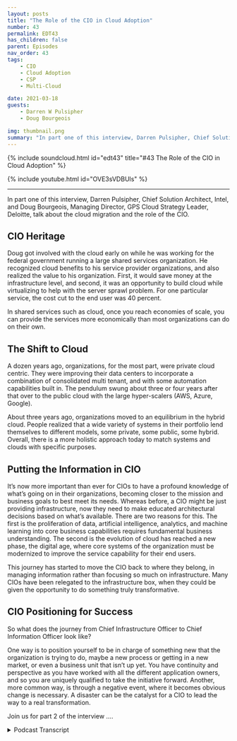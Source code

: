 ```yaml
---
layout: posts
title: "The Role of the CIO in Cloud Adoption"
number: 43
permalink: EDT43
has_children: false
parent: Episodes
nav_order: 43
tags:
    - CIO
    - Cloud Adoption
    - CSP
    - Multi-Cloud

date: 2021-03-18
guests:
    - Darren W Pulsipher
    - Doug Bourgeois

img: thumbnail.png
summary: "In part one of this interview, Darren Pulsipher, Chief Solution Architect, Intel, and Doug Bourgeois, Managing Director, GPS Cloud Strategy Leader, Deloitte, talk about the cloud migration and the role of the CIO."
---
```


{% include soundcloud.html id="edt43" title="#43 The Role of the CIO in Cloud Adoption" %}

{% include youtube.html id="OVE3sVDBUls" %}

---

In part one of this interview, Darren Pulsipher, Chief Solution Architect, Intel, and Doug Bourgeois, Managing Director, GPS Cloud Strategy Leader, Deloitte, talk about the cloud migration and the role of the CIO.

## CIO Heritage

Doug got involved with the cloud early on while he was working for the federal government running a large shared services organization. He recognized cloud benefits to his service provider organizations, and also realized the value to his organization. First, it would save money at the infrastructure level, and second, it was an opportunity to build cloud while virtualizing to help with the server sprawl problem. For one particular service, the cost cut to the end user was 40 percent.

In shared services such as cloud, once you reach economies of scale, you can provide the services more economically than most organizations can do on their own.

## The Shift to Cloud

A dozen years ago, organizations, for the most part, were private cloud centric. They were improving their data centers to incorporate a combination of consolidated multi tenant, and with some automation capabilities built in. The pendulum swung about three or four years after that over to the public cloud with the large hyper-scalers (AWS, Azure, Google).

About three years ago, organizations moved to an equilibrium in the hybrid cloud. People realized that a wide variety of systems in their portfolio lend themselves to different models, some private, some public, some hybrid. Overall, there is a more holistic approach today to match systems and clouds with specific purposes.

## Putting the Information in CIO

It’s now more important than ever for CIOs to have a profound knowledge of what’s going on in their organizations, becoming closer to the mission and business goals to best meet its needs. Whereas before, a CIO might be just providing infrastructure, now they need to make educated architectural decisions based on what’s available. There are two reasons for this. The first is the proliferation of data, artificial intelligence, analytics, and machine learning into core business capabilities requires fundamental business understanding. The second is the evolution of cloud has reached a new phase, the digital age, where core systems of the organization must be modernized to improve the service capability for their end users.

This journey has started to move the CIO back to where they belong, in managing information rather than focusing so much on infrastructure. Many CIOs have been relegated to the infrastructure box, when they could be given the opportunity to do something truly transformative.

## CIO Positioning for Success

So what does the journey from Chief Infrastructure Officer to Chief Information Officer look like?

One way is to position yourself to be in charge of something new that the organization is trying to do, maybe a new process or getting in a new market, or even a business unit that isn’t up yet. You have continuity and perspective as you have worked with all the different application owners, and so you are uniquely qualified to take the initiative forward. Another, more common way, is through a negative event, where it becomes obvious change is necessary. A disaster can be the catalyst for a CIO to lead the way to a real transformation.

Join us for part 2 of the interview ….



<details>
<summary> Podcast Transcript </summary>

<p></p>

</details>
